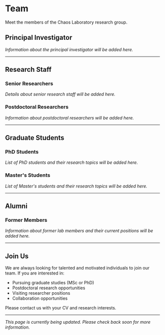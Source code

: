 # Team

Meet the members of the Chaos Laboratory research group.

## Principal Investigator

*Information about the principal investigator will be added here.*

---

## Research Staff

### Senior Researchers

*Details about senior research staff will be added here.*

### Postdoctoral Researchers

*Information about postdoctoral researchers will be added here.*

---

## Graduate Students

### PhD Students

*List of PhD students and their research topics will be added here.*

### Master's Students

*List of Master's students and their research topics will be added here.*

---

## Alumni

### Former Members

*Information about former lab members and their current positions will be added here.*

---

## Join Us

We are always looking for talented and motivated individuals to join our team. If you are interested in:

- Pursuing graduate studies (MSc or PhD)
- Postdoctoral research opportunities
- Visiting researcher positions
- Collaboration opportunities

Please contact us with your CV and research interests.

---

*This page is currently being updated. Please check back soon for more information.*
